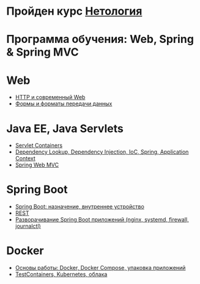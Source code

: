 # Пройден курс [Нетология](https://netology.ru/)

# Программа обучения: Web, Spring & Spring MVC

# Web
- [HTTP и современный Web](https://github.com/AlekseiAnikeev/http_web)
- [Формы и форматы передачи данных](https://github.com/AlekseiAnikeev/forms)

# Java EE, Java Servlets
- [Servlet Containers]()
- [Dependency Lookup, Dependency Injection, IoC, Spring, Application Context]()
- [Spring Web MVC]()

# Spring Boot
- [Spring Boot: назначение, внутреннее устройство]()
- [REST]()
- [Разворачивание Spring Boot приложений (nginx, systemd, firewall, journalctl)]()

# Docker
- [Основы работы: Docker, Docker Compose, упаковка приложений]()
- [TestContainers, Kubernetes, облака]()